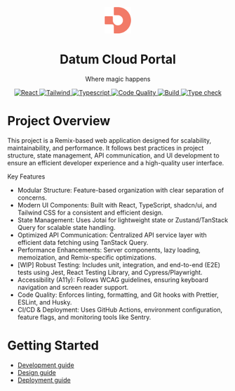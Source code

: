 <p align="center">
  <img width="60px" src="docs/assets/logo.png">
  
  <h1 align="center">Datum Cloud Portal</h1>
  
  <p align="center">
    Where magic happens
  </p>
</p>

<p align="center">
    <a href="#">
        <img alt="React" src="https://img.shields.io/badge/react-%2320232a.svg?style=for-the-badge&logo=react&logoColor=%2361DAFB" />
    </a>
    <a href="#">
        <img alt="Tailwind" src="https://img.shields.io/badge/tailwindcss-%2338B2AC.svg?style=for-the-badge&logo=tailwind-css&logoColor=white" />
    </a>
    <a href="#">
        <img alt="Typescript" src="https://img.shields.io/badge/typescript-%23007ACC.svg?style=for-the-badge&logo=typescript&logoColor=white" />
    </a>
    <a href="#">
        <img alt="Code Quality" src="https://github.com/datum-cloud/cloud-portal/actions/workflows/code-quality.yml/badge.svg" />
    </a>
    <a href="#">
        <img alt="Build" src="https://github.com/datum-cloud/cloud-portal/actions/workflows/publish.yaml/badge.svg" />
    </a>
    <a href="#">
        <img alt="Type check" src="https://github.com/datum-cloud/cloud-portal/actions/workflows/typecheck.yml/badge.svg" />
    </a>
</p>

# Project Overview

This project is a Remix-based web application designed for scalability, maintainability, and performance. It follows best practices in project structure, state management, API communication, and UI development to ensure an efficient developer experience and a high-quality user interface.

Key Features

- Modular Structure: Feature-based organization with clear separation of concerns.
- Modern UI Components: Built with React, TypeScript, shadcn/ui, and Tailwind CSS for a consistent and efficient design.
- State Management: Uses Jotai for lightweight state or Zustand/TanStack Query for scalable state handling.
- Optimized API Communication: Centralized API service layer with efficient data fetching using TanStack Query.
- Performance Enhancements: Server components, lazy loading, memoization, and Remix-specific optimizations.
- [WIP] Robust Testing: Includes unit, integration, and end-to-end (E2E) tests using Jest, React Testing Library, and Cypress/Playwright.
- Accessibility (A11y): Follows WCAG guidelines, ensuring keyboard navigation and screen reader support.
- Code Quality: Enforces linting, formatting, and Git hooks with Prettier, ESLint, and Husky.
- CI/CD & Deployment: Uses GitHub Actions, environment configuration, feature flags, and monitoring tools like Sentry.

# Getting Started

- [Development guide](docs/development.md)
- [Design guide](docs/design.md)
- [Deployment guide](docs//deployment.md)
